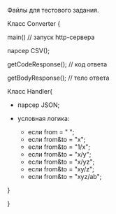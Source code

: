 Файлы для тестового задания.

Класс Converter {

main() // запуск http-сервера
  
парсер CSV();
  
getCodeResponse(); // код ответа
  
getBodyResponse(); // тело ответа
  
Класс Handler{
  
  - парсер JSON;
  - условная логика:
    
     - если from = " ";
     - если from&to = "x";
     - если from&to = "1/x";
     - если from&to = "x/y";
     - если from&to = "x/yz";
     - если from&to = "xy/z";
     - если from&to = "xyz/ab";

  }

}
